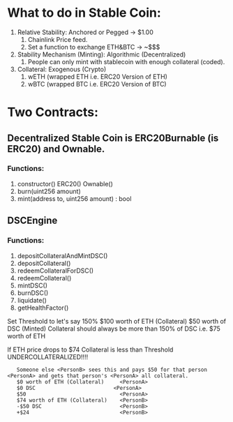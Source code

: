 # What to do in Stable Coin:

1. Relative Stability: Anchored or Pegged -> $1.00
   1. Chainlink Price feed.
   2. Set a function to exchange ETH&BTC -> ~$$$
2. Stability Mechanism (Minting): Algorithmic (Decentralized)
   1. People can only mint with stablecoin with enough collateral (coded).
3. Collateral: Exogenous (Crypto)
   1. wETH (wrapped ETH i.e. ERC20 Version of ETH)
   2. wBTC (wrapped BTC i.e. ERC20 Version of BTC)

# Two Contracts:

## Decentralized Stable Coin is ERC20Burnable (is ERC20) and Ownable.

   ### Functions:

   1. constructor() ERC20() Ownable()
   2. burn(uint256 amount)
   3. mint(address to, uint256 amount) : bool

## DSCEngine

  ### Functions:

   1. depositCollateralAndMintDSC()
   2. depositCollateral()
   3. redeemCollateralForDSC()
   4. redeemCollateral()
   5. mintDSC()
   6. burnDSC()
   7. liquidate()
   8. getHealthFactor()

Set Threshold to let's say 150%
$100 worth of ETH (Collateral) <PersonA>
$50 worth of DSC (Minted) <PersonA>
Collateral should always be more than 150% of DSC i.e. $75 worth of ETH

If ETH price drops to $74
Collateral is less than Threshold
UNDERCOLLATERALIZED!!!!

```
   Someone else <PersonB> sees this and pays $50 for that person <PersonA> and gets that person's <PersonA> all collateral.
   $0 worth of ETH (Collateral)     <PersonA>
   $0 DSC                         <PersonA>
   $50                              <PersonA>
   $74 worth of ETH (Collateral)    <PersonB>
   -$50 DSC                         <PersonB>
   +$24                             <PersonB>
```
